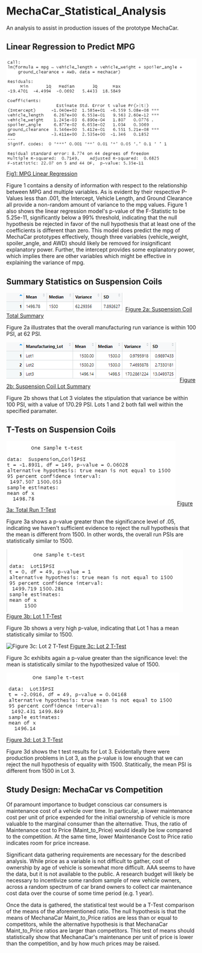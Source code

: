 # MechaCar_Statistical_Analysis

An analysis to assist in production issues of the prototype MechaCar.


## Linear Regression to Predict MPG
![Fig1: MPG Linear Regression](other_resources/01_MPG_Linear_Regression.png)
[Fig1: MPG Linear Regression](other_resources/01_MPG_Linear_Regression.png?raw=true "Figure 1: MPG Linear Regression")

Figure 1 contains a density of information with respect to the relationship between MPG and multiple variables.  As is evident by their respective  P-Values less than .001, the Intercept, Vehicle Length, and Ground Clearance all provide a non-random amount of variance to the mpg values.  Figure 1 also shows the linear regression model's p-value of the F-Statistic to be 5.25e-11, significantly below a 99% threshold, indicating that the null hypothesis be rejected in favor of the null hypothesis that at least one of the coefficients is different than zero.  This model does predict the mpg of MechaCar prototypes effectively, though three variables (vehicle_weight, spoiler_angle, and AWD) should likely be removed for insignificant explanatory power.  Further, the intercept provides some explanatory power, which implies there are other variables which might be effective in explaining the variance of mpg.

	
	
## Summary Statistics on Suspension Coils


![Figure 2a: Suspension Coil Total Summary](other_resources/02a_Total_Summary.png)
[Figure 2a: Suspension Coil Total Summary](other_resources/02a_Total_Summary.png?raw=true "Figure 2a: Suspension Coil Total Summary")



Figure 2a illustrates that the overall manufacturing run variance is within 100 PSI, at 62 PSI.



![Figure 2b: Suspension Coil Lot Summary](other_resources/02b_Lot_Summary.png)
[Figure 2b: Suspension Coil Lot Summary](other_resources/02b_Lot_Summary.png?raw=true "Figure 2b: Suspension Coil Lot Summary")

Figure 2b shows that Lot 3 violates the stipulation that variance be within 100 PSI, with a value of 170.29 PSI.  Lots 1 and 2 both fall well within the specified paramater.

## T-Tests on Suspension Coils



![Figure 3a: Total Run T-Test](other_resources/03a_Total_Run_tTest.png)
[Figure 3a: Total Run T-Test](other_resources/03a_Total_Run_tTest.png?raw=true "Figure 3a: Total Run T-Test")

Figure 3a shows a p-value greater than the significance level of .05, indicating we haven't sufficient evidence to reject the null hypothesis that the mean is different from 1500.  In other words, the overall run PSIs are statistically similar to 1500.


![Figure 3b: Lot 1 T-Test](other_resources/03b_Lot1_tTest.png)
[Figure 3b: Lot 1 T-Test](other_resources/03b_Lot1_tTest.png?raw=true "Figure 3b: Lot 1 T-Test")

Figure 3b shows a very high p-value, indicating that Lot 1 has a mean statistically similar to 1500.


![Figure 3c: Lot 2 T-Test](other_resources/03c_Lot2_tTest.png.png)
[Figure 3c: Lot 2 T-Test](other_resources/03c_Lot2_tTest.png?raw=true "Figure 3c: Lot 2 T-Test")

Figure 3c exhibits again a p-value greater than the significance level: the mean is statistically similar to the hypothesized value of 1500.


![Figure 3d: Lot 3 T-Test](other_resources/03d_Lot3_tTest.png)
[Figure 3d: Lot 3 T-Test](other_resources/03d_Lot3_tTest.png?raw=true "Figure 3d: Lot 3 T-Test")

Figure 3d shows the t test results for Lot 3.  Evidentally there were production problems in Lot 3, as the p-value is low enough that we can reject the null hypothesis of equality with 1500.  Statitically, the mean PSI is different from 1500 in Lot 3.




## Study Design: MechaCar vs Competition

    
Of paramount importance to budget conscious car consumers is maintenance cost of a vehicle over time.  In particular, a lower maintenance cost per unit of price expended for the initial ownership of vehicle is more valuable to the marginal consumer than the alternative.  Thus, the ratio of Maintenance cost to Price (Maint_to_Price) would ideally be low compared to the competition.  At the same time, lower Maintenance Cost to Price ratio indicates room for price increase.

Significant data gathering requirements are necessary for the described analysis.  While price as a variable is not difficult to gather, cost of ownership by age of vehicle is somewhat more difficult.  AAA seems to have the data, but it is not available to the public.  A research budget will likely be necessary to incentivize some random sample of new vehicle owners, across a random spectrum of car brand owners to collect car maintenance cost data over the course of some time period (e.g. 1 year).

Once the data is gathered, the statistical test would be a T-Test comparison of the means of the aforementioned ratio.  The null hypothesis is that the means of MechanaCar Maint_to_Price ratios are less than or equal to competitors, while the alternative hypothesis is that MechanaCar Maint_to_Price ratios are larger than competitors.  This test of means should statistically show that MechanaCar's maintenance per unit of price is lower than the competition, and by how much prices may be raised.